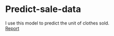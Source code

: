 # Predict-sale-data  
I use this model to predict the unit of clothes sold.  
[Report](https://htmlpreview.github.io/?https://github.com/dautroc1/Predict-sale-data/blob/main/report/Report.html)